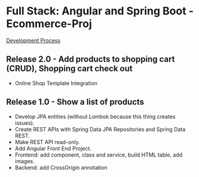 Full Stack: Angular and Spring Boot - Ecommerce-Proj
====================================================

[Development Process](dev_process.md)

Release 2.0 - Add products to shopping cart (CRUD), Shopping cart check out
---------------------------------------------------------------------------
* Online Shop Template Integration

Release 1.0 - Show a list of products
-------------------------------------
* Develop JPA entities (without Lombok because this thing creates issues).
* Create REST APIs with Spring Data JPA Repositories and Spring Data REST.
* Make REST API read-only.
* Add Angular Front End Project.
* Frontend: add component, class and service, build HTML table, add images.
* Backend: add CrossOrigin annotation